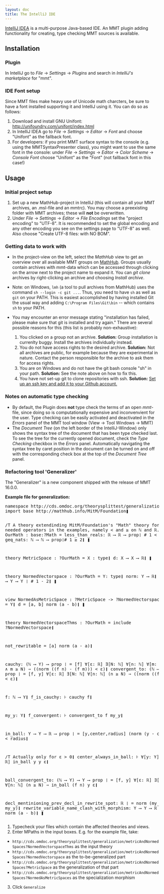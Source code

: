 ```yaml
---
layout: doc
title: The IntelliJ IDE
---
```

[IntelliJ IDEA](https://www.jetbrains.com/idea/) is a multi-purpose Java-based IDE. An MMT plugin adding functionality for creating, type checking MMT sources is available.

## Installation

### Plugin

In IntelliJ go to *File* -> *Settings* -> *Plugins* and search in *IntelliJ's marketplace* for "mmt".

<!-- Dennis doesn't provide zipped distributions anymore.

Alternatively, you can install the plugin by extracting [the latest version in UniFormal/IntelliJ-MMT](https://github.com/UniFormal/IntelliJ-MMT/tree/master/build/distributions) to `<IntelliJ IDEA settings directory>/config/plugins`. The settings directory depends on your operating system and can be found in [IntelliJ's article on it](https://intellij-support.jetbrains.com/hc/en-us/articles/206544519-Directories-used-by-the-IDE-to-store-settings-caches-plugins-and-logs).

-->

### IDE Font setup

Since MMT files make heavy use of Unicode math charcters, be sure to have a font installed supporting it and IntelliJ using it. You can do so as follows:


1. Download and install GNU Unifont: http://unifoundry.com/unifont/index.html
2. In IntelliJ IDEA go to *File* -> *Settings* -> *Editor* -> *Font* and choose "Unifont" as the fallback font.
3. For developers: if you print MMT surface syntax to the console (e.g. using the MMTSyntaxPresenter class), you might want to use the same font in the console: under *File* -> *Settings* -> *Editor* -> *Color Scheme* -> *Console Font* choose "Unifont" as the "Font" (not fallback font in this case!)

## Usage

### Initial project setup

1. Set up a new MathHub-project in IntelliJ (this will contain all your MMT archives, an .msl-file and an mmtrc). You may choose a preexisting folder with MMT archives; these will **not** be overwritten.
2. Under *File* -> *Settings* -> *Editor* -> *File Encodings* set the "project encoding" to "UTF-8". It is recommended to set the global encoding and any other encoding you see on the settings page to "UTF-8" as well. Also choose "Create UTF-8 files: with NO BOM".

### Getting data to work with

- In the project-view on the left, select the *MathHub* view to get an overview over all available MMT groups on 
[MathHub](http://gl.mathhub.info). Groups usually contain archives with mmt-data which can be accessed through clicking on the arrow next to the project name to expand it. You can *git clone* archives by right-clicking an archive and choosing *Install archive*. 

- Note: on Windows, `lmh` (a tool to pull archives from MathHub) uses  the command `sh --login -c git ...`. Thus, you need to have `sh` as well as `git` on your PATH. This is easiest accomplished by having installed Git the usual way and adding `C:\Program Files\Git\bin` -- which contains `sh` to your PATH.

- You may encounter an error message stating "installation has failed, please make sure that git is installed and try again." There are several possible reasons for this (this list is probably non-exhaustive):

  1. You clicked on a group not an archive. **Solution:** Group installation is currenlty buggy. Install the archives individually instead.
  2. You do not have access rights to the desired archive. **Solution:** Not all archives are public, for example because they are experimental in nature. Contact the person responsible for the archive to ask them for access rights.
  3. You are on Windows and do not have the git bash console "sh" in your path. **Solution:** See the note above on how to fix this.
  4. You have not set-up git to clone repositories with ssh. **Solution:** [Set up an ssh key and add it to your Github account.](https://help.github.com/en/enterprise/2.16/user/authenticating-to-github/generating-a-new-ssh-key-and-adding-it-to-the-ssh-agent)
 
### Notes on automatic type checking

- By default, the Plugin does **not** type check the terms of an open *mmt*-file, since doing so is computationally expensive and inconvenvient for the user. Type checking can be easily activated and deactivated in the *Errors* panel of the MMT tool window (View -> Tool Windows -> MMT)
- The *Document Tree* (on the left border of the IntelliJ-Window) only shows the syntax tree of the document that has been type checked last. To see the tree for the currently opened document, check the *Type Checking* checkbox in the *Errors* panel. Automatically navigating the syntax tree by caret position in the document can be turned on and off with the corresponding check box at the top of the *Document Tree* panel.

### Refactoring tool 'Generalizer'

The "Generalizer" is a new component shipped with the release of MMT 16.0.0.

**Example file for generalization:**

<div class="detail"><pre>namespace http://cds.omdoc.org/theorysplittest/generalization/metricAndNormedSpaces❚
import base http://mathhub.info/MitM/Foundation❚

/T A theory extendinding MitM/Foundation's "Math" theory for some needed operators in the examples, namely < and ≥ on ℕ and ℝ.❚
theory OurMath : base:?Math =
  less_than_reals: ℝ ⟶ ℝ ⟶ prop❘ # 1 < 2❙
  geq_nats: ℕ ⟶ ℕ ⟶ prop❘# 1 ≥ 2❙
❚

theory MetricSpace : ?OurMath =
  X : type❙
  d: X ⟶ X ⟶ ℝ❙
❚

theory NormedVectorspace : ?OurMath =
  Y: type❙
  norm: Y ⟶ ℝ❙
  minus: Y ⟶ Y ⟶ Y ❘ # 1 - 2❙
❚

view NormedAsMetricSpace : ?MetricSpace -> ?NormedVectorspace =
  X = Y❙
  d = [a, b] norm (a - b)❙
❚

theory NormedVectorspaceThms : ?OurMath =
  include ?NormedVectorspace❙

  not_rewritable = [a] norm (a - a)❙

  cauchy: (ℕ ⟶ Y) ⟶ prop ❘ = [f] ∀[ɛ: ℝ] ∃[N: ℕ] ∀[n: ℕ] ∀[m: ℕ] (n ≥ N ∧ m ≥ N) ⇒ ((norm ((f n) - (f m))) < ɛ)❙
  convergent_to: (ℕ ⟶ Y) ⟶ Y ⟶ prop ❘ = [f, y] ∀[ɛ: ℝ] ∃[N: ℕ] ∀[n: ℕ] (n ≥ N) ⇒ ((norm ((f n) - y)) < ɛ)❙

  f: ℕ ⟶ Y❙
  f_is_cauchy: ⊦ cauchy f❙

  my_y: Y❙
  f_convergent: ⊦ convergent_to f my_y❙

  in_ball: Y ⟶ Y ⟶ ℝ ⟶ prop ❘ = [y,center,radius] (norm (y - center)) < radius❙

  /T Actually only for ɛ > 0❙
  center_always_in_ball: ⊦ ∀[y: Y] ∀[ɛ: ℝ] in_ball y y ɛ❙

  ball_convergent_to: (ℕ ⟶ Y) ⟶ Y ⟶ prop ❘ = [f, y] ∀[ɛ: ℝ] ∃[N: ℕ] ∀[n: ℕ] (n ≥ N) ⇒ in_ball (f n) y ɛ❙

  decl_mentinioning_prev_decl_in_rewrite_spot: ℝ ❘ = norm (my_y - my_y)❙
  rewrite_variable_name_clash_with_morphism: Y ⟶ Y ⟶ ℝ ❘ = [a, b] norm (a - b)❙
❚</pre></div>

1. Typecheck your files which contain the affected theories and views.
2. Enter MPaths in the input boxes. E.g. for the example file, take:
  - `http://cds.omdoc.org/theorysplittest/generalization/metricAndNormedSpaces?NormedVectorspaceThms` as the input theory
  - `http://cds.omdoc.org/theorysplittest/generalization/metricAndNormedSpaces?NormedVectorspace` as the to-be-generalized part
  - `http://cds.omdoc.org/theorysplittest/generalization/metricAndNormedSpaces?MetricSpace` as the generalization of that part
  - `http://cds.omdoc.org/theorysplittest/generalization/metricAndNormedSpaces?NormedAsMetricSpaces` as the specialization morphism
3. Click `Generalize`
